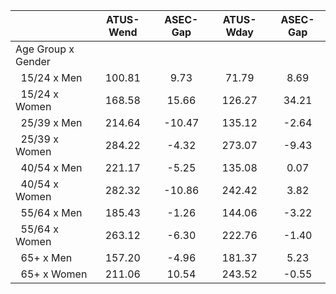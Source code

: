 
|                      |    ATUS-Wend |     ASEC-Gap |    ATUS-Wday |     ASEC-Gap |
| -------------------- | :----------: | :----------: | :----------: | :----------: |
| Age Group x Gender   |              |              |              |              |
| &nbsp;&nbsp;15/24 x Men |       100.81 |         9.73 |        71.79 |         8.69 |
| &nbsp;&nbsp;15/24 x Women |       168.58 |        15.66 |       126.27 |        34.21 |
| &nbsp;&nbsp;25/39 x Men |       214.64 |       -10.47 |       135.12 |        -2.64 |
| &nbsp;&nbsp;25/39 x Women |       284.22 |        -4.32 |       273.07 |        -9.43 |
| &nbsp;&nbsp;40/54 x Men |       221.17 |        -5.25 |       135.08 |         0.07 |
| &nbsp;&nbsp;40/54 x Women |       282.32 |       -10.86 |       242.42 |         3.82 |
| &nbsp;&nbsp;55/64 x Men |       185.43 |        -1.26 |       144.06 |        -3.22 |
| &nbsp;&nbsp;55/64 x Women |       263.12 |        -6.30 |       222.76 |        -1.40 |
| &nbsp;&nbsp;65+ x Men |       157.20 |        -4.96 |       181.37 |         5.23 |
| &nbsp;&nbsp;65+ x Women |       211.06 |        10.54 |       243.52 |        -0.55 |

